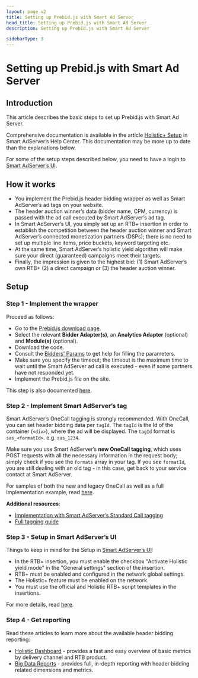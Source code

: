 ```yaml
---
layout: page_v2
title: Setting up Prebid.js with Smart Ad Server
head_title: Setting up Prebid.js with Smart Ad Server
description: Setting up Prebid.js with Smart Ad Server

sidebarType: 3
---
```



# Setting up Prebid.js with Smart Ad Server
## Introduction
This article describes the basic steps to set up Prebid.js with Smart Ad Server.

Comprehensive documentation is available in the article [Holistic+ Setup](https://support.smartadserver.com/s/article/Holistic-Setup) in Smart AdServer’s Help Center. This documentation may be more up to date than the explanations below.

For some of the setup steps described below, you need to have a login to [Smart AdServer’s UI](https://manage.smartadserver.com/). 

## How it works

 - You implement the Prebid.js header bidding wrapper as well as Smart AdServer’s ad tags on your website.
 - The header auction winner’s data (bidder name, CPM, currency) is passed with the ad call executed by Smart AdServer’s ad tag.
 - In Smart AdServer’s UI, you simply set up an RTB+ insertion in order to establish the competition between the header auction winner and Smart AdServer’s connected monetization partners (DSPs);  there is no need to set up multiple line items, price buckets, keyword targeting etc.
 - At the same time, Smart AdServer’s holistic yield algorithm will make sure your direct (guaranteed) campaigns meet their targets.
 - Finally, the impression is given to the highest bid: (1) Smart AdServer’s own RTB+ (2) a direct campaign or (3) the header auction winner.

## Setup
### Step 1 - Implement the wrapper
Proceed as follows:
- Go to the [Prebid.js download page](/download.html).
- Select the relevant **Bidder Adapter(s)**, an **Analytics Adapter** (optional) and **Module(s)** (optional).
- Download the code.
- Consult the [Bidders' Params]({{site.baseurl}}/dev-docs/bidders.html) to get help for filling the parameters.
- Make sure you specify the timeout; the timeout is the maximum time to wait until the Smart AdServer ad call is executed - even if some partners have not responded yet.
- Implement the Prebid.js file on the site.

This step is also documented [here](https://support.smartadserver.com/s/article/Holistic-Setup#implement-wrapper).

### Step 2 - Implement Smart AdServer’s tag
Smart AdServer’s OneCall tagging is strongly recommended. With OneCall, you can set header bidding data per `tagId`. The `tagId` is the Id of the container (`<div>`), where the ad will be displayed. The `tagId` format is `sas_<formatId>`. e.g. `sas_1234`.

Make sure you use Smart AdServer’s **new OneCall tagging**, which uses POST requests with all the necessary information in the request body; simply check if you see the `formats` array in your tag. If you see `formatId`, you are still dealing with an old tag - in this case, get back to your service contact at Smart AdServer.

For samples of both the new and legacy OneCall as well as a full implementation example, read [here](https://support.smartadserver.com/s/article/Holistic-Setup#onecall). 

**Additional resources**:
- [Implementation with Smart AdServer’s Standard Call tagging](https://support.smartadserver.com/s/article/Holistic-Setup#implement-smart-tag)
- [Full tagging guide](https://support.smartadserver.com/s/article/Tagging-guide) 

### Step 3 - Setup in Smart AdServer’s UI
Things to keep in mind for the Setup in [Smart AdServer’s UI](https://manage.smartadserver.com/):
- In the RTB+ insertion, you must enable the checkbox "Activate Holistic yield mode" in the "General settings" section of the insertion.
- RTB+ must be enabled and configured in the network global settings.
- The Holistic+ feature must be enabled on the network.
- You must use the official and Holistic RTB+ script templates in the insertions.

For more details, read [here](https://support.smartadserver.com/s/article/Holistic-Setup#setup-ui).
### Step 4 - Get reporting
Read these articles to learn more about the available header bidding reporting:
- [Holistic Dashboard](https://support.smartadserver.com/s/article/Holistic-dashboard) - provides a fast and easy overview of basic metrics by delivery channel and RTB product.
- [Big Data Reports](https://support.smartadserver.com/s/article/Holistic-Setup#bdr) - provides full, in-depth reporting with header bidding related dimensions and metrics.
